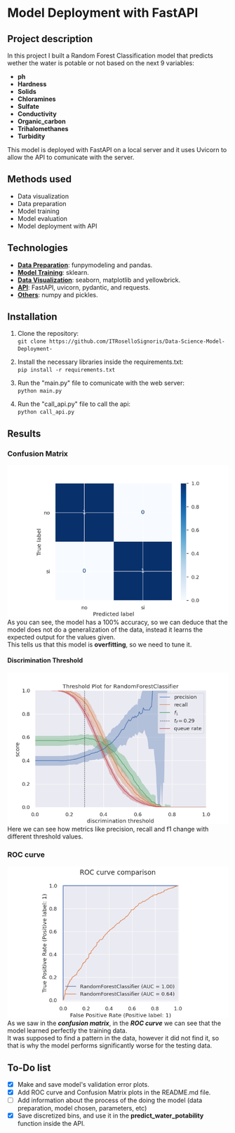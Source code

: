 # Model Deployment with FastAPI
## Project description
In this project I built a Random Forest Classification model that predicts wether the water is potable or not based on the next 9 variables:
- **ph**
- **Hardness**
- **Solids**
- **Chloramines**
- **Sulfate**
- **Conductivity**
- **Organic_carbon**
- **Trihalomethanes**
- **Turbidity**
  
This model is deployed with FastAPI on a local server and it uses Uvicorn to allow the API to comunicate with the server.


## Methods used
- Data visualization
- Data preparation
- Model training
- Model evaluation
- Model deployment with API 

## Technologies
- <ins>**Data Preparation**</ins>: funpymodeling and pandas.
- <ins>**Model Training**</ins>: sklearn.
- <ins>**Data Visualization**</ins>: seaborn, matplotlib and yellowbrick.
- <ins>**API**</ins>: FastAPI, uvicorn, pydantic, and requests.
- <ins>**Others**</ins>: numpy and pickles.

## Installation
1. Clone the repository:  
`git clone https://github.com/ITRoselloSignoris/Data-Science-Model-Deployment-`

2. Install the necessary libraries inside the requirements.txt:  
`pip install -r requirements.txt`

3. Run the "main.py" file to comunicate with the web server:  
`python main.py`

4. Run the "call_api.py" file to call the api:   
`python call_api.py` 


## Results
### Confusion Matrix
![plot](results/ConfusionMatrix.png)
As you can see, the model has a 100% accuracy, so we can deduce that the model does not do a generalization of the data, instead it learns the expected output for the values given.  
This tells us that this model is **overfitting**, so we need to tune it.

#### Discrimination Threshold
![plot](results/DiscriminationThreshold.png)
Here we can see how metrics like precision, recall and f1 change with different threshold values.
### ROC curve
![plot](results/ROCcurve.png)
As we saw in the ***confusion matrix***, in the ***ROC curve*** we can see that the model learned perfectly the training data.  
It was supposed to find a pattern in the data, however it did not find it, so that is why the model performs significantly worse for the testing data.
## To-Do list
- [X] Make and save model's validation error plots.
- [X] Add ROC curve and Confusion Matrix plots in the README.md file.
- [ ] Add information about the process of the doing the model (data preparation, model chosen, parameters, etc)
- [X] Save discretized bins, and use it in the **predict_water_potability** function inside the API.